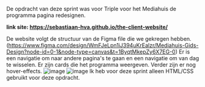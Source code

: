 De opdracht van deze sprint was voor Triple voor het Mediahuis de programma pagina redesignen.

**link site: https://sebastiaan-hva.github.io/the-client-website/**

De website volgt de structuur van de Figma file die we gekregen hebben. (https://www.figma.com/design/WmFJeLpn1iJ394uKrEalzr/Mediahuis-Gids-Design?node-id=0-1&node-type=canvas&t=1ByqtMkepZy6X7EG-0)
Er is een navigatie om naar andere pagina's te gaan en een navigatie om van dag te wisselen.
Er zijn cards die het programma weergeven. Verder zijn er nog hover-effects.
![image](https://github.com/user-attachments/assets/e66ce85c-3d17-48e9-9850-2cadd1abe0bd)
![image](https://github.com/user-attachments/assets/49a4021b-99cd-40a3-a70e-15df8a877583)
Ik heb voor deze sprint alleen HTML/CSS gebruikt voor deze opdracht.
